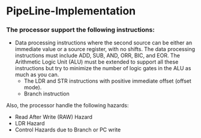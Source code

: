 # PipeLine-Implementation

### The processor support the following instructions:

- Data processing instructions where the second source can be either an
immediate value or a source register, with no shifts. The data processing
instructions must include ADD, SUB, AND, ORR, BIC, and EOR. The
Arithmetic Logic Unit (ALU) must be extended to support all these
instructions but try to minimize the number of logic gates in the ALU as much
as you can.
  - The LDR and STR instructions with positive immediate offset (offset mode).
  - Branch instruction

Also, the processor handle the following hazards:
- Read After Write (RAW) Hazard
- LDR Hazard
- Control Hazards due to Branch or PC write
